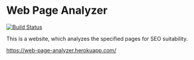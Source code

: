 # Web Page Analyzer

[![Build Status](https://travis-ci.org/orion122/web-page-analyzer.svg?branch=master)](https://travis-ci.org/orion122/web-page-analyzer)

This is a website, which analyzes the specified pages for SEO suitability.

https://web-page-analyzer.herokuapp.com/
